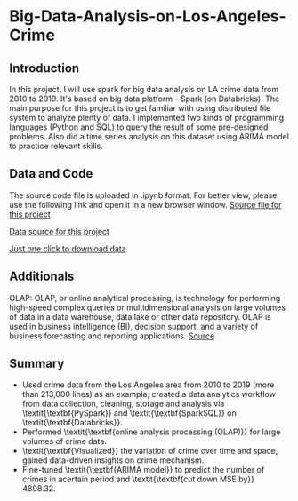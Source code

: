 # Big-Data-Analysis-on-Los-Angeles-Crime
## Introduction
In this project, I will use spark for big data analysis on LA crime data from 2010 to 2019. It's based on big data platform - Spark (on Databricks). The main purpose for this project is to get familiar with using distributed file system to analyze plenty of data. I implemented two kinds of programming languages (Python and SQL) to query the result of some pre-designed problems. Also did a time series analysis on this dataset using ARIMA model to practice relevant skills.

## Data and Code
The source code file is uploaded in .ipynb format. For better view, please use the following link and open it in a new browser window.
[Source file for this project](https://databricks-prod-cloudfront.cloud.databricks.com/public/4027ec902e239c93eaaa8714f173bcfc/1772353219017266/2267549507577016/105392983207357/latest.html)

[Data source for this project](https://data.lacity.org/Public-Safety/Crime-Data-from-2010-to-2019/63jg-8b9z/about_data)

[Just one click to download data](https://data.lacity.org/api/views/63jg-8b9z/rows.csv?accessType=DOWNLOAD)

## Additionals
OLAP: OLAP, or online analytical processing, is technology for performing high-speed complex queries or multidimensional analysis on large volumes of data in a data warehouse, data lake or other data repository. OLAP is used in business intelligence (BI), decision support, and a variety of business forecasting and reporting applications. [Source](https://www.ibm.com/topics/olap)

## Summary
- Used crime data from the Los Angeles area from 2010 to 2019 (more than 213,000 lines) as an example, created a data
analytics workflow from data collection, cleaning, storage and analysis via \textit{\textbf{PySpark}} and \textit{\textbf{SparkSQL}} on \textit{\textbf{Databricks}}.
- Performed \textit{\textbf{online analysis processing (OLAP)}} for large volumes of crime data.
- \textit{\textbf{Visualized}} the variation of crime over time and space, gained data-driven insights on crime mechanism.
- Fine-tuned \textit{\textbf{ARIMA model}} to predict the number of crimes in acertain period and \textit{\textbf{cut down MSE by}} 4898.32.
